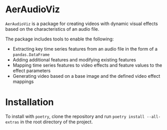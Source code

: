 # AerAudioViz

`AerAudioViz` is a package for creating videos with dynamic visual effects based on the characteristics of an audio file.

The package includes tools to enable the following:
* Extracting key time series features from an audio file in the form of a `pandas.DataFrame`
* Adding additional features and modifying existing features
* Mapping time series features to video effects and feature values to the effect parameters
* Generating video based on a base image and the defined video effect mappings

# Installation

To install with `poetry`, clone the repository and run `poetry install --all-extras` in the root directory of the project.
